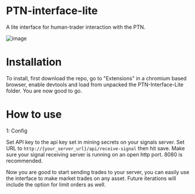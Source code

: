 # PTN-interface-lite
A lite interface for human-trader interaction with the PTN.

![image](https://github.com/Barbarian7676/PTN-interface-lite/assets/153689947/246c3962-c241-4df1-b4ef-faea552b9c4a)

# Installation

To install, first download the repo, go to "Extensions" in a chromium based browser, enable devtools and load from unpacked the PTN-Interface-Lite folder. You are now good to go.


# How to use

1: Config

Set API key to the api key set in mining secrets on your signals server. Set URL to ```http://{your_server_url}/api/receive-signal``` then hit save. Make sure your signal receiving server is running on an open http port. 8080 is recommended.


Now you are good to start sending trades to your server, you can easily use the interface to make market trades on any asset. Future iterations will include the option for limit orders as well.



